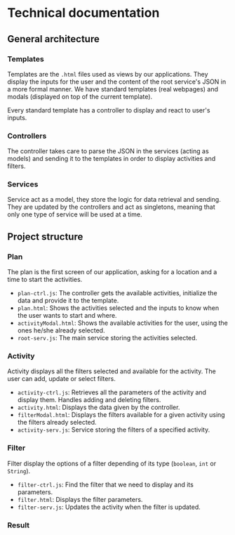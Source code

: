 # Technical documentation
## General architecture

### Templates

Templates are the `.html` files used as views by our applications. They display the inputs for the user and the content of the root service's JSON in a more formal manner. We have standard templates (real webpages) and modals (displayed on top of the current template).

Every standard template has a controller to display and react to user's inputs.

### Controllers
The controller takes care to parse the JSON in the services (acting as models) and sending it to the templates in order to display activities and filters.

### Services
Service act as a model, they store the logic for data retrieval and sending. They are updated by the controllers and act as singletons, meaning that only one type of service will be used at a time.

## Project structure

### Plan
The plan is the first screen of our application, asking for a location and a time to start the activities.
- `plan-ctrl.js`: The controller gets the available activities, initialize the data and provide it to the template.
- `plan.html`: Shows the activities selected and the inputs to know when the user wants to start and where.
- `activityModal.html`: Shows the available activities for the user, using the ones he/she already selected.
- `root-serv.js`: The main service storing the activities selected.

### Activity
Activity displays all the filters selected and available for the activity. The user can add, update or select filters.
- `activity-ctrl.js`: Retrieves all the parameters of the activity and display them. Handles adding and deleting filters.
- `activity.html`: Displays the data given by the controller.
- `filterModal.html`: Displays the filters available for a given activity using the filters already selected.
- `activity-serv.js`: Service storing the filters of a specified activity.

### Filter
Filter display the options of a filter depending of its type (`boolean`, `int` or `String`).
- `filter-ctrl.js`: Find the filter that we need to display and its parameters.
- `filter.html`: Displays the filter parameters.
- `filter-serv.js`: Updates the activity when the filter is updated.

### Result
